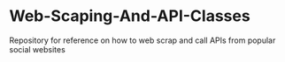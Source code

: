 # Web-Scaping-And-API-Classes
Repository for reference on how to web scrap and call APIs from popular social websites
